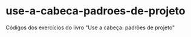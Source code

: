 # use-a-cabeca-padroes-de-projeto
Códigos dos exercícios do livro "Use a cabeça: padrões de projeto"
